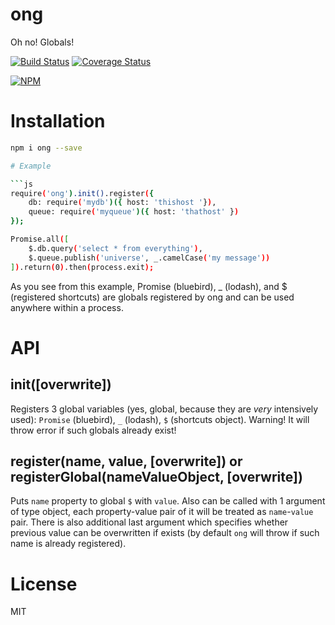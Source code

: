 # ong

Oh no! Globals!

[![Build Status](https://secure.travis-ci.org/titarenko/ong.png?branch=master)](https://travis-ci.org/titarenko/ong) [![Coverage Status](https://coveralls.io/repos/titarenko/ong/badge.png)](https://coveralls.io/r/titarenko/ong)

[![NPM](https://nodei.co/npm/ong.png?downloads=true&stars=true)](https://nodei.co/npm/ong/)

# Installation

```bash
npm i ong --save

# Example

```js
require('ong').init().register({
	db: require('mydb')({ host: 'thishost '}),
	queue: require('myqueue')({ host: 'thathost' })
});

Promise.all([
	$.db.query('select * from everything'),
	$.queue.publish('universe', _.camelCase('my message'))
]).return(0).then(process.exit);
```

As you see from this example, Promise (bluebird), _ (lodash), and $ (registered shortcuts) are globals registered by ong and can be used anywhere within a process.

# API

## init([overwrite])

Registers 3 global variables (yes, global, because they are *very* intensively used): `Promise` (bluebird), `_` (lodash), `$` (shortcuts object). Warning! It will throw error if such globals already exist!

## register(name, value, [overwrite]) or registerGlobal(nameValueObject, [overwrite])

Puts `name` property to global `$` with `value`. Also can be called with 1 argument of type object, each property-value pair of it will be treated as `name`-`value` pair. There is also additional last argument which specifies whether previous value can be overwritten if exists (by default `ong` will throw if such name is already registered).

# License

MIT
